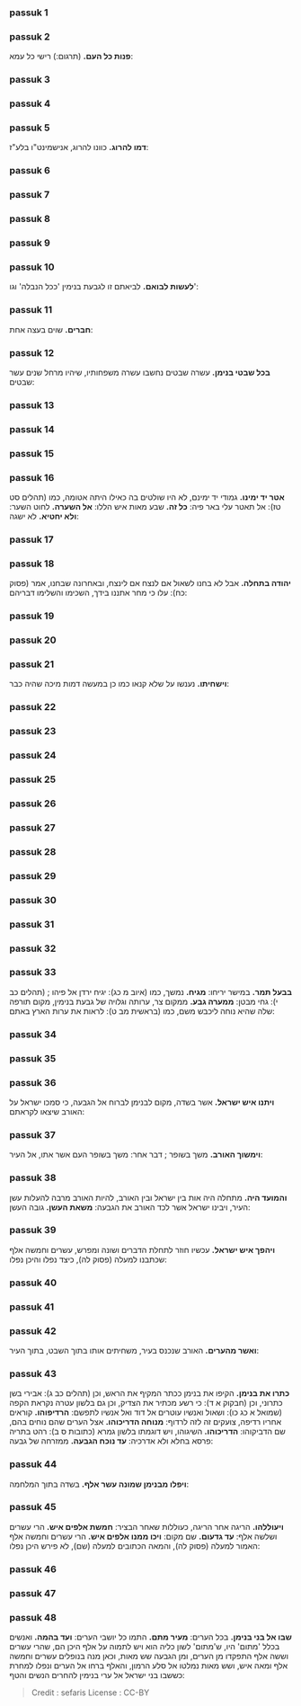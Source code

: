 
### passuk 1

### passuk 2
<b>פנות כל העם.</b> (תרגום:) רישי כל עמא:

### passuk 3

### passuk 4

### passuk 5
<b>דמו להרוג.</b> כוונו להרוג, אנישמינט"ו בלע"ז:

### passuk 6

### passuk 7

### passuk 8

### passuk 9

### passuk 10
<b>לעשות לבואם.</b> לביאתם זו לגבעת בנימין 'ככל הנבלה' וגו':

### passuk 11
<b>חברים.</b> שוים בעצה אחת:

### passuk 12
<b>בכל שבטי בנימן.</b> עשרה שבטים נחשבו עשרה משפחותיו, שיהיו מרחל שנים עשר שבטים:

### passuk 13

### passuk 14

### passuk 15

### passuk 16
<b>אטר יד ימינו.</b> גמודי יד ימינם, לא היו שולטים בה כאילו היתה אטומה, כמו (תהלים סט טז): אל תאטר עלי באר פיה: 
<b>כל זה.</b> שבע מאות איש הללו:
<b>אל השערה.</b> לחוט השער:
<b>ולא יחטיא.</b> לא ישגה:

### passuk 17

### passuk 18
<b>יהודה בתחלה.</b> אבל לא בחנו לשאול אם לנצח אם לינצח, ובאחרונה שבחנו, אמר (פסוק כח): עלו כי מחר אתננו בידך, השכימו והשלימו דבריהם:

### passuk 19

### passuk 20

### passuk 21
<b>וישחיתו.</b> נענשו על שלא קנאו כמו כן במעשה דמות מיכה שהיה כבר:

### passuk 22

### passuk 23

### passuk 24

### passuk 25

### passuk 26

### passuk 27

### passuk 28

### passuk 29

### passuk 30

### passuk 31

### passuk 32

### passuk 33
<b>בבעל תמר.</b> במישר יריחו:
<b>מגיח.</b> נמשך, כמו (איוב מ כג): יגיח ירדן אל פיהו ; (תהלים כב י): גחי מבטן: 
<b>ממערה גבע.</b> ממקום צר, ערותה וגלויה של גבעת בנימין, מקום תורפה שלה שהיא נוחה ליכבש משם, כמו (בראשית מב ט): לראות את ערות הארץ באתם:

### passuk 34

### passuk 35

### passuk 36
<b>ויתנו איש ישראל.</b> אשר בשדה, מקום לבנימן לברוח אל הגבעה, כי סמכו ישראל על האורב שיצאו לקראתם:

### passuk 37
<b>וימשוך האורב.</b> משך בשופר ; דבר אחר: משך בשופר העם אשר אתו, אל העיר:

### passuk 38
<b>והמועד היה.</b> מתחלה היה אות בין ישראל ובין האורב, להיות האורב מרבה להעלות עשן העיר, ויבינו ישראל אשר לכד האורב את הגבעה: 
<b>משאת העשן.</b> גובה העשן:

### passuk 39
<b>ויהפך איש ישראל.</b> עכשיו חוזר לתחלת הדברים ושונה ומפרש, עשרים וחמשה אלף שכתבנו למעלה (פסוק לה), כיצד נפלו והיכן נפלו:

### passuk 40

### passuk 41

### passuk 42
<b>ואשר מהערים.</b> האורב שנכנס בעיר, משחיתים אותו בתוך השבט, בתוך העיר:

### passuk 43
<b>כתרו את בנימן.</b> הקיפו את בנימן ככתר המקיף את הראש, וכן (תהלים כב ג): אבירי בשן כתרוני, וכן (חבקוק א ד): כי רשע מכתיר את הצדיק, וכן גם בלשון עטרה נקראת הקפה (שמואל א כג כו): ושאול ואנשיו עוטרים אל דוד ואל אנשיו לתפשם: 
<b>הרדיפוהו.</b> קוראים אחריו רדיפה, צועקים זה לזה לרדוף: 
<b>מנוחה הדריכוהו.</b> אצל הערים שהם נוחים בהם, שם הדביקוהו: 
<b>הדריכוהו.</b> השיגוהו, ויש דוגמתו בלשון גמרא (כתובות ס ב): רהט בתריה פרסא בחלא ולא אדרכיה: 
<b>עד נוכח הגבעה.</b> ממזרחה של גבעה:

### passuk 44
<b>ויפלו מבנימן שמונה עשר אלף.</b> בשדה בתוך המלחמה:

### passuk 45
<b>ויעוללהו.</b> הריגה אחר הריגה, כעוללות שאחר הבציר: 
<b>חמשת אלפים איש.</b> הרי עשרים ושלשה אלף:
<b>עד גדעום.</b> שם מקום:
<b>ויכו ממנו אלפים איש.</b> הרי עשרים וחמשה אלף האמור למעלה (פסוק לה), והמאה הכתובים למעלה (שם), לא פירש היכן נפלו:

### passuk 46

### passuk 47

### passuk 48
<b>שבו אל בני בנימן.</b> בכל הערים:
<b>מעיר מתם.</b> התמו כל יושבי הערים:
<b>ועד בהמה.</b> ואנשים בכלל 'מתום' היו, ש'מתום' לשון כליה הוא ויש לתמוה על אלף היכן הם, שהרי עשרים וששה אלף התפקדו מן הערים, ומן הגבעה שש מאות, וכאן מנה בנופלים עשרים וחמשה אלף ומאה איש, ושש מאות נמלטו אל סלע הרמון, והאלף ברחו אל הערים ונפלו למחרת כששבו בני ישראל אל ערי בנימין להחרים הנשים והטף:

>Credit : sefaris
>License : CC-BY